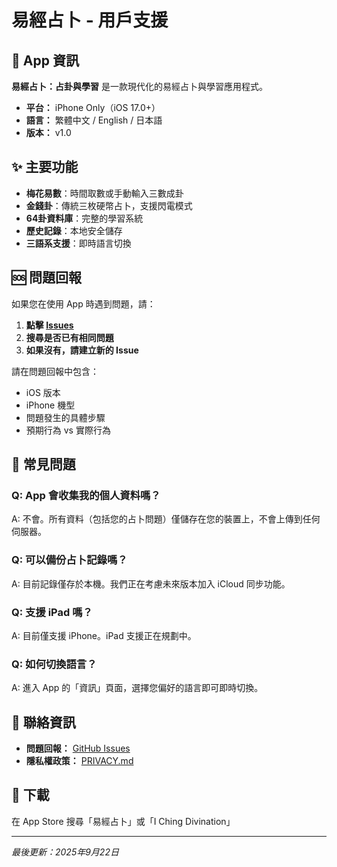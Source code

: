   # 易經占卜 - 用戶支援

  ## 📱 App 資訊

  **易經占卜：占卦與學習** 是一款現代化的易經占卜與學習應用程式。

  - **平台：** iPhone Only（iOS 17.0+）
  - **語言：** 繁體中文 / English / 日本語
  - **版本：** v1.0

  ## ✨ 主要功能

  - **梅花易數**：時間取數或手動輸入三數成卦
  - **金錢卦**：傳統三枚硬幣占卜，支援閃電模式
  - **64卦資料庫**：完整的學習系統
  - **歷史記錄**：本地安全儲存
  - **三語系支援**：即時語言切換

  ## 🆘 問題回報

  如果您在使用 App 時遇到問題，請：

  1. **點擊 
  [Issues](https://github.com/yourusername/YiJingDivination-Support/issues)**
  2. **搜尋是否已有相同問題**
  3. **如果沒有，請建立新的 Issue**

  請在問題回報中包含：
  - iOS 版本
  - iPhone 機型
  - 問題發生的具體步驟
  - 預期行為 vs 實際行為

  ## 💬 常見問題

  ### Q: App 會收集我的個人資料嗎？
  A: 不會。所有資料（包括您的占卜問題）僅儲存在您的裝置上，不會上傳到任何伺服器。

  ### Q: 可以備份占卜記錄嗎？
  A: 目前記錄僅存於本機。我們正在考慮未來版本加入 iCloud 同步功能。

  ### Q: 支援 iPad 嗎？
  A: 目前僅支援 iPhone。iPad 支援正在規劃中。

  ### Q: 如何切換語言？
  A: 進入 App 的「資訊」頁面，選擇您偏好的語言即可即時切換。

  ## 📧 聯絡資訊

  - **問題回報：** [GitHub 
  Issues](https://github.com/yourusername/YiJingDivination-Support/issues)
  - **隱私權政策：** [PRIVACY.md](./PRIVACY.md)

  ## 📱 下載

  在 App Store 搜尋「易經占卜」或「I Ching Divination」

  ---

  *最後更新：2025年9月22日*
